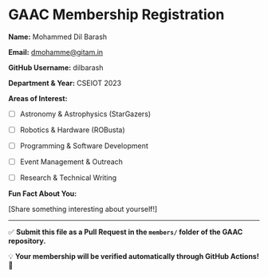# GAAC Membership Registration



**Name:** Mohammed Dil Barash 

**Email:** dmohamme@gitam.in  

**GitHub Username:** dilbarash

**Department & Year:** CSEIOT 2023



**Areas of Interest:**  

- [ ] Astronomy & Astrophysics (StarGazers)  

- [ ] Robotics & Hardware (ROBusta)  

- [ ] Programming & Software Development  

- [ ] Event Management & Outreach  

- [ ] Research & Technical Writing  



**Fun Fact About You:**  

[Share something interesting about yourself!]  



---



✅ **Submit this file as a Pull Request in the `members/` folder of the GAAC repository.**  

💡 **Your membership will be verified automatically through GitHub Actions!** 🚀
